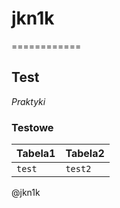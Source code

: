 # jkn1k

============

## Test

_Praktyki_

### Testowe
| Tabela1 | Tabela2 |
| ------- | ------- |
| `test`  | `test2` |
@jkn1k